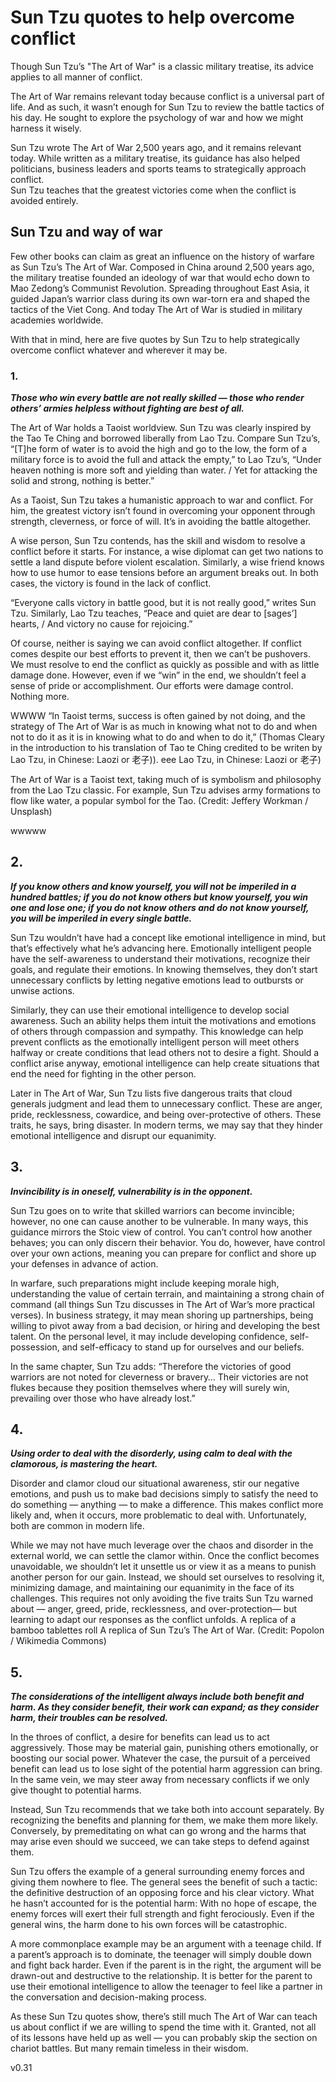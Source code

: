 # Sun Tzu quotes to help overcome conflict



Though Sun Tzu’s "The Art of War" is a classic military treatise, its advice applies to all manner of conflict.


The Art of War remains relevant today because conflict is a universal part of life. And as such, it wasn’t enough for Sun Tzu to review the battle tactics of his day. He sought to explore the psychology of war and how we might harness it wisely.

Sun Tzu wrote The Art of War 2,500 years ago, and it remains relevant today. While written as a military treatise, its guidance has also helped politicians, business leaders and sports teams to strategically approach conflict.
<br>
Sun Tzu teaches that the greatest victories come when the conflict is avoided entirely. 

## Sun Tzu and way of war
Few other books can claim as great an influence on the history of warfare as Sun Tzu’s The Art of War. Composed in China around 2,500 years ago, the military treatise founded an ideology of war that would echo down to Mao Zedong’s Communist Revolution. Spreading throughout East Asia, it guided Japan’s warrior class during its own war-torn era and shaped the tactics of the Viet Cong. And today The Art of War is studied in military academies worldwide.

With that in mind, here are five quotes by Sun Tzu to help strategically overcome conflict whatever and wherever it may be.

### 1.
<b><i>Those who win every battle are not really skilled — those who render others’ armies helpless without fighting are best of all.</i></b>

The Art of War holds a Taoist worldview. Sun Tzu was clearly inspired by the Tao Te Ching and borrowed liberally from Lao Tzu. Compare Sun Tzu’s, “[T]he form of water is to avoid the high and go to the low, the form of a military force is to avoid the full and attack the empty,” to Lao Tzu’s, “Under heaven nothing is more soft and yielding than water. / Yet for attacking the solid and strong, nothing is better.”

As a Taoist, Sun Tzu takes a humanistic approach to war and conflict. For him, the greatest victory isn’t found in overcoming your opponent through strength, cleverness, or force of will. It’s in avoiding the battle altogether.

A wise person, Sun Tzu contends, has the skill and wisdom to resolve a conflict before it starts. For instance, a wise diplomat can get two nations to settle a land dispute before violent escalation. Similarly, a wise friend knows how to use humor to ease tensions before an argument breaks out. In both cases, the victory is found in the lack of conflict.

“Everyone calls victory in battle good, but it is not really good,” writes Sun Tzu. Similarly, Lao Tzu teaches, “Peace and quiet are dear to [sages’] hearts, / And victory no cause for rejoicing.”

Of course, neither is saying we can avoid conflict altogether. If conflict comes despite our best efforts to prevent it, then we can’t be pushovers. We must resolve to end the conflict as quickly as possible and with as little damage done. However, even if we “win” in the end, we shouldn’t feel a sense of pride or accomplishment. Our efforts were damage control. Nothing more.


WWWW
“In Taoist terms, success is often gained by not doing, and the strategy of The Art of War is as much in knowing what not to do and when not to do it as it is in knowing what to do and when to do it,” (Thomas Cleary in the introduction to his translation of Tao te Ching credited to be writen by Lao Tzu, in Chinese: Laozi or 老子)).
eee   Lao Tzu, in Chinese: Laozi or 老子)

The Art of War is a Taoist text, taking much of is symbolism and philosophy from the Lao Tzu classic. For example, Sun Tzu advises army formations to flow like water, a popular symbol for the Tao. (Credit: Jeffery Workman / Unsplash)    

wwwww

## 2.
<b><i>If you know others and know yourself, you will not be imperiled in a hundred battles; if you do not know others but know yourself, you win one and lose one; if you do not know others and do not know yourself, you will be imperiled in every single battle.</i></b>

Sun Tzu wouldn’t have had a concept like emotional intelligence in mind, but that’s effectively what he’s advancing here. Emotionally intelligent people have the self-awareness to understand their motivations, recognize their goals, and regulate their emotions. In knowing themselves, they don’t start unnecessary conflicts by letting negative emotions lead to outbursts or unwise actions.

Similarly, they can use their emotional intelligence to develop social awareness. Such an ability helps them intuit the motivations and emotions of others through compassion and sympathy. This knowledge can help prevent conflicts as the emotionally intelligent person will meet others halfway or create conditions that lead others not to desire a fight. Should a conflict arise anyway, emotional intelligence can help create situations that end the need for fighting in the other person.

Later in The Art of War, Sun Tzu lists five dangerous traits that cloud generals judgment and lead them to unnecessary conflict. These are anger, pride, recklessness, cowardice, and being over-protective of others. These traits, he says, bring disaster. In modern terms, we may say that they hinder emotional intelligence and disrupt our equanimity.

## 3.
<b><i> Invincibility is in oneself, vulnerability is in the opponent.</i></b>

Sun Tzu goes on to write that skilled warriors can become invincible; however, no one can cause another to be vulnerable. In many ways, this guidance mirrors the Stoic view of control. You can’t control how another behaves; you can only discern their behavior. You do, however, have control over your own actions, meaning you can prepare for conflict and shore up your defenses in advance of action.

In warfare, such preparations might include keeping morale high, understanding the value of certain terrain, and maintaining a strong chain of command (all things Sun Tzu discusses in The Art of War’s more practical verses). In business strategy, it may mean shoring up partnerships, being willing to pivot away from a bad decision, or hiring and developing the best talent. On the personal level, it may include developing confidence, self-possession, and self-efficacy to stand up for ourselves and our beliefs.

In the same chapter, Sun Tzu adds: “Therefore the victories of good warriors are not noted for cleverness or bravery… Their victories are not flukes because they position themselves where they will surely win, prevailing over those who have already lost.”

## 4.
<b><i>Using order to deal with the disorderly, using calm to deal with the clamorous, is mastering the heart.</i></b>

Disorder and clamor cloud our situational awareness, stir our negative emotions, and push us to make bad decisions simply to satisfy the need to do something — anything — to make a difference. This makes conflict more likely and, when it occurs, more problematic to deal with. Unfortunately, both are common in modern life.

While we may not have much leverage over the chaos and disorder in the external world, we can settle the clamor within. Once the conflict becomes unavoidable, we shouldn’t let it unsettle us or view it as a means to punish another person for our gain. Instead, we should set ourselves to resolving it, minimizing damage, and maintaining our equanimity in the face of its challenges. This requires not only avoiding the five traits Sun Tzu warned about — anger, greed, pride, recklessness, and over-protection— but learning to adapt our responses as the conflict unfolds.
A replica of a bamboo tablettes roll
A replica of Sun Tzu’s The Art of War. (Credit: Popolon / Wikimedia Commons)

## 5.
<b><i>The considerations of the intelligent always include both benefit and harm. As they consider benefit, their work can expand; as they consider harm, their troubles can be resolved.</i></b>

In the throes of conflict, a desire for benefits can lead us to act aggressively. Those may be material gain, punishing others emotionally, or boosting our social power. Whatever the case, the pursuit of a perceived benefit can lead us to lose sight of the potential harm aggression can bring. In the same vein, we may steer away from necessary conflicts if we only give thought to potential harms. 

Instead, Sun Tzu recommends that we take both into account separately. By recognizing the benefits and planning for them, we make them more likely. Conversely, by premeditating on what can go wrong and the harms that may arise even should we succeed, we can take steps to defend against them.

Sun Tzu offers the example of a general surrounding enemy forces and giving them nowhere to flee. The general sees the benefit of such a tactic: the definitive destruction of an opposing force and his clear victory. What he hasn’t accounted for is the potential harm: With no hope of escape, the enemy forces will exert their full strength and fight ferociously. Even if the general wins, the harm done to his own forces will be catastrophic.

A more commonplace example may be an argument with a teenage child. If a parent’s approach is to dominate, the teenager will simply double down and fight back harder. Even if the parent is in the right, the argument will be drawn-out and destructive to the relationship. It is better for the parent to use their emotional intelligence to allow the teenager to feel like a partner in the conversation and decision-making process.

As these Sun Tzu quotes show, there’s still much The Art of War can teach us about conflict if we are willing to spend the time with it. Granted, not all of its lessons have held up as well — you can probably skip the section on chariot battles. But many remain timeless in their wisdom.





v0.31
